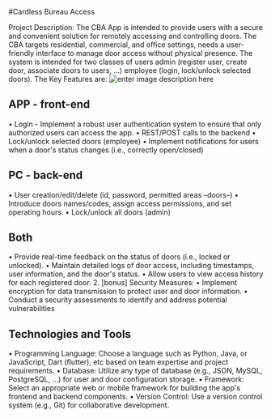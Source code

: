 #Cardless Bureau Access

Project Description: The CBA App is intended to provide users with a secure and convenient solution for remotely accessing and controlling doors. The CBA targets residential, commercial, and office settings, needs a user-friendly interface to manage door access without physical presence. The system is intended for two classes of users admin (register user, create door, associate doors to users, …) employee (login, lock/unlock selected doors). The Key Features are:
![enter image description here](https://i.imgur.com/j64NjrA.png)

## APP - front-end

• Login - Implement a robust user authentication system to ensure that only authorized users can access the app. 
• REST/POST calls to the backend 
• Lock/unlock selected doors (employee) 
• Implement notifications for users when a door's status changes (i.e., correctly open/closed)

## PC - back-end
• User creation/edit/delete (id, password, permitted areas –doors–) 
• Introduce doors names/codes, assign access permissions, and set operating hours. 
• Lock/unlock all doors (admin)	

## Both 

• Provide real-time feedback on the status of doors (i.e., locked or unlocked). • Maintain detailed logs of door access, including timestamps, user information, and the door's status. 
• Allow users to view access history for each registered door. 2. [bonus] Security Measures: 
• Implement encryption for data transmission to protect user and door information. 
• Conduct a security assessments to identify and address potential vulnerabilities

## Technologies and Tools

• Programming Language: Choose a language such as Python, Java, or JavaScript, Dart (flutter), etc based on team expertise and project requirements. 
• Database: Utilize any type of database (e.g., JSON, MySQL, PostgreSQL, …) for user and door configuration storage. 
• Framework: Select an appropriate web or mobile framework for building the app's frontend and backend components. 
• Version Control: Use a version control system (e.g., Git) for collaborative development.
